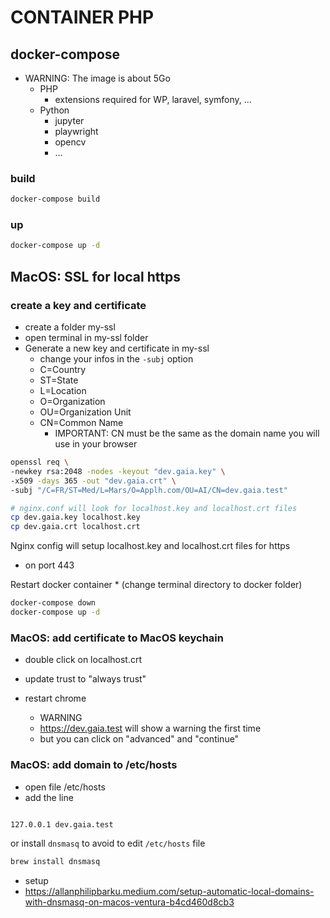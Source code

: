 # CONTAINER PHP

## docker-compose

* WARNING: The image is about 5Go
  * PHP
    * extensions required for WP, laravel, symfony, ... 
  * Python
    * jupyter
    * playwright
    * opencv
    * ...
 
### build

```sh
docker-compose build
```

### up

```sh
docker-compose up -d
```

## MacOS: SSL for local https

### create a key and certificate

* create a folder my-ssl
* open terminal in my-ssl folder
* Generate a new key and certificate in my-ssl
    * change your infos in the `-subj` option
    * C=Country
    * ST=State
    * L=Location
    * O=Organization
    * OU=Organization Unit
    * CN=Common Name
        * IMPORTANT: CN must be the same as the domain name you will use in your browser
  
```sh
openssl req \
-newkey rsa:2048 -nodes -keyout "dev.gaia.key" \
-x509 -days 365 -out "dev.gaia.crt" \
-subj "/C=FR/ST=Med/L=Mars/O=Applh.com/OU=AI/CN=dev.gaia.test"

# nginx.conf will look for localhost.key and localhost.crt files
cp dev.gaia.key localhost.key
cp dev.gaia.crt localhost.crt

```

Nginx config will setup localhost.key and localhost.crt files for https 
* on port 443

Restart docker container
    * (change terminal directory to docker folder)

```sh
docker-compose down
docker-compose up -d
```

### MacOS: add certificate to MacOS keychain

* double click on localhost.crt
* update trust to "always trust"

* restart chrome
    * WARNING 
    * https://dev.gaia.test will show a warning the first time
    * but you can click on "advanced" and "continue"

### MacOS: add domain to /etc/hosts

* open file /etc/hosts
* add the line

```txt

127.0.0.1 dev.gaia.test

```

or install `dnsmasq` to avoid to edit `/etc/hosts` file

```sh
brew install dnsmasq
```

* setup
* https://allanphilipbarku.medium.com/setup-automatic-local-domains-with-dnsmasq-on-macos-ventura-b4cd460d8cb3






